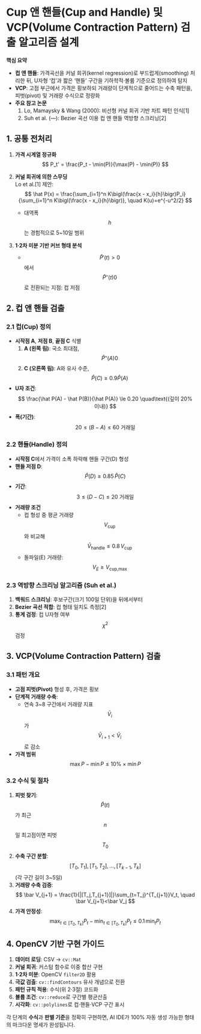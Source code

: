 # Cup 앤 핸들(Cup and Handle) 및 VCP(Volume Contraction Pattern) 검출 알고리즘 설계

**핵심 요약**  
- **컵 앤 핸들**: 가격곡선을 커널 회귀(kernel regression)로 부드럽게(smoothing) 처리한 뒤, U자형 ‘컵’과 짧은 ‘핸들’ 구간을 기하학적·볼륨 기준으로 정의하여 탐지  
- **VCP**: 고점 부근에서 가격은 횡보하되 거래량이 단계적으로 줄어드는 수축 패턴을, 피벗(pivot) 및 거래량 수식으로 정량화  
- **주요 참고 논문**  
  1. Lo, Mamaysky & Wang (2000): 비선형 커널 회귀 기반 차트 패턴 인식[1]  
  2. Suh et al. (―): Bezier 곡선 이용 컵 앤 핸들 역방향 스크리닝[2]  

## 1. 공통 전처리

1. **가격 시계열 정규화**  
   $$
     P_t' = \frac{P_t - \min(P)}{\max(P) - \min(P)}
   $$  
2. **커널 회귀에 의한 스무딩**  
   Lo et al.[1] 제안:
   $$
     \hat P(x) = \frac{\sum_{i=1}^n K\bigl(\frac{x - x_i}{h}\bigr)P_i}{\sum_{i=1}^n K\bigl(\frac{x - x_i}{h}\bigr)},
     \quad K(u)=e^{-u^2/2}
   $$
   - 대역폭 $$h$$는 경험적으로 5~10일 범위  

3. **1·2차 미분 기반 커브 형태 분석**  
   - $$\hat P'(t)>0$$에서 $$\hat P''(t)0$$로 전환되는 지점: 컵 저점  

## 2. 컵 앤 핸들 검출

### 2.1 컵(Cup) 정의
- **시작점 A**, **저점 B**, **끝점 C** 식별  
  1. **A (왼쪽 림)**: 국소 최대점, $$\hat P''(A)0$$  
  3. **C (오른쪽 림)**: A와 유사 수준, $$\hat P(C)\ge0.9\hat P(A)$$  
- **U자 조건**:  
  $$
    \frac{\hat P(A) - \hat P(B)}{\hat P(A)} \le 0.20
    \quad\text{(깊이 20% 이내)}
  $$
- **폭(기간)**:  
  $$
    20 \le (B - A) \le 60 \text{ 거래일}
  $$

### 2.2 핸들(Handle) 정의
- **시작점 C**에서 가격이 소폭 하락해 핸들 구간(D) 형성  
- **핸들 저점 D**:  
  $$
    \hat P(D) \ge 0.85\,\hat P(C)
  $$
- **기간**:  
  $$
    3 \le (D - C) \le 20 \text{ 거래일}
  $$
- **거래량 조건**  
  - 컵 형성 중 평균 거래량 $$V_{\text{cup}}$$와 비교해  
    $$\bar V_{\text{handle}} \le 0.8\,V_{\text{cup}}$$  
  - 돌파일(E) 거래량:  
    $$\displaystyle V_E \ge V_{\text{cup,max}}$$

### 2.3 역방향 스크리닝 알고리즘 (Suh et al.)  
1. **백워드 스크리닝**: 후보구간(크기 100일 단위)을 뒤에서부터  
2. **Bezier 곡선 적합**: 컵 형태 일치도 측정[2]  
3. **통계 검정**: 컵 U자형 여부 $$\chi^2$$ 검정  

## 3. VCP(Volume Contraction Pattern) 검출

### 3.1 패턴 개요
- **고점 피벗(Pivot)** 형성 후, 가격은 횡보  
- **단계적 거래량 수축**:  
  - 연속 3~8 구간에서 거래량 지표 $$\bar V_i$$가  
    $$\bar V_{i+1}<\bar V_i$$로 감소  
- **가격 범위**  
  $$
    \max P - \min P \le 10\%\times \min P
  $$

### 3.2 수식 및 절차
1. **피벗 찾기**:  
   $$\hat P(t)$$가 최근 $$n$$일 최고점이면 피벗 $$T_0$$  
2. **수축 구간 분할**:  
   $$
     [T_0,T_1],\,[T_1,T_2],\dots,[T_{k-1},T_k]
   $$
   (각 구간 길이 3~5일)
3. **거래량 수축 검증**:  
   $$
     \bar V_{j+1} = \frac{1}{|[T_j,T_{j+1}]|}\sum_{t=T_j}^{T_{j+1}}V_t,
     \quad \bar V_{j+1}<\bar V_j
   $$
4. **가격 안정성**:  
   $$\max_{t\in[T_0,T_k]}P_t - \min_{t\in[T_0,T_k]}P_t \le 0.1\,\min_{t}P_t$$

## 4. OpenCV 기반 구현 가이드

1. **데이터 로딩**: CSV → `cv::Mat`  
2. **커널 회귀**: 커스텀 함수로 이중 합산 구현  
3. **1·2차 미분**: OpenCV `filter2D` 활용  
4. **극값 검출**: `cv::findContours` 유사 개념으로 전환  
5. **패턴 규칙 적용**: 수식(위 2·3절) 코드화  
6. **볼륨 조건**: `cv::reduce`로 구간별 평균산출  
7. **시각화**: `cv::polylines`로 컵·핸들·VCP 구간 표시  

각 단계의 **수식**과 **판별 기준**을 정확히 구현하면, AI IDE가 100% 자동 생성 가능한 형태의 마크다운 명세가 완성됩니다.
